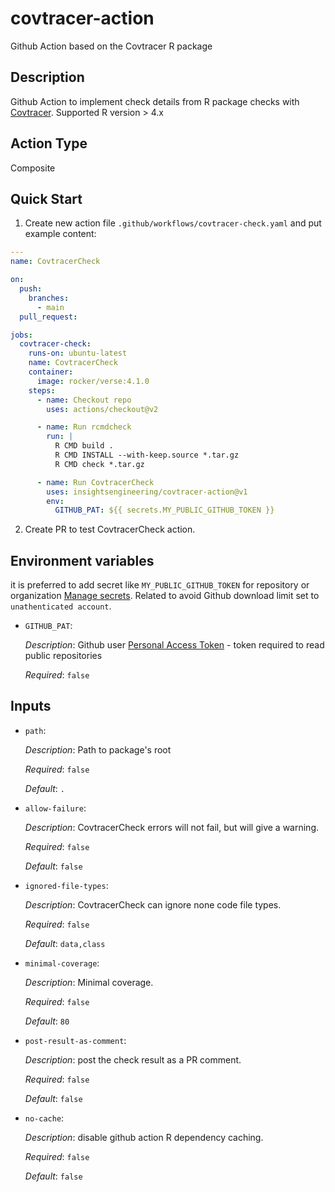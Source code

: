 # covtracer-action
Github Action based on the Covtracer R package

## Description
Github Action to implement check details from  R package checks with [Covtracer](https://github.com/Genentech/covtracer).
Supported R version > 4.x

## Action Type
Composite

## Quick Start

1. Create new action file `.github/workflows/covtracer-check.yaml` and put example content:

```yaml
---
name: CovtracerCheck

on:
  push:
    branches:
      - main
  pull_request:

jobs:
  covtracer-check:
    runs-on: ubuntu-latest
    name: CovtracerCheck
    container:
      image: rocker/verse:4.1.0
    steps:
      - name: Checkout repo
        uses: actions/checkout@v2

      - name: Run rcmdcheck
        run: |
          R CMD build .
          R CMD INSTALL --with-keep.source *.tar.gz
          R CMD check *.tar.gz

      - name: Run CovtracerCheck
        uses: insightsengineering/covtracer-action@v1
        env:
          GITHUB_PAT: ${{ secrets.MY_PUBLIC_GITHUB_TOKEN }}

```

2. Create PR to test CovtracerCheck action.

## Environment variables

it is preferred to add secret like `MY_PUBLIC_GITHUB_TOKEN`
for repository or organization [Manage secrets](https://docs.github.com/en/codespaces/managing-your-codespaces/managing-encrypted-secrets-for-your-codespaces). 
Related to avoid Github download limit set to `unathenticated account`. 


* `GITHUB_PAT`:

  _Description_: Github user [Personal Access Token](https://docs.github.com/en/authentication/keeping-your-account-and-data-secure/creating-a-personal-access-token)
                 - token required to read public repositories

  _Required_: `false`


## Inputs

* `path`:

  _Description_: Path to package's root

  _Required_: `false`

  _Default_: `.`

* `allow-failure`:

  _Description_: CovtracerCheck errors will not fail, but will give a warning.

  _Required_: `false`

  _Default_: `false`

* `ignored-file-types`:

  _Description_: CovtracerCheck can ignore none code file types.

  _Required_: `false`

  _Default_: `data,class`

* `minimal-coverage`:

  _Description_: Minimal coverage.

  _Required_: `false`

  _Default_: `80`

* `post-result-as-comment`:

  _Description_: post the check result as a PR comment.

  _Required_: `false`

  _Default_: `false`

* `no-cache`:

  _Description_: disable github action R dependency caching.

  _Required_: `false`

  _Default_: `false`

